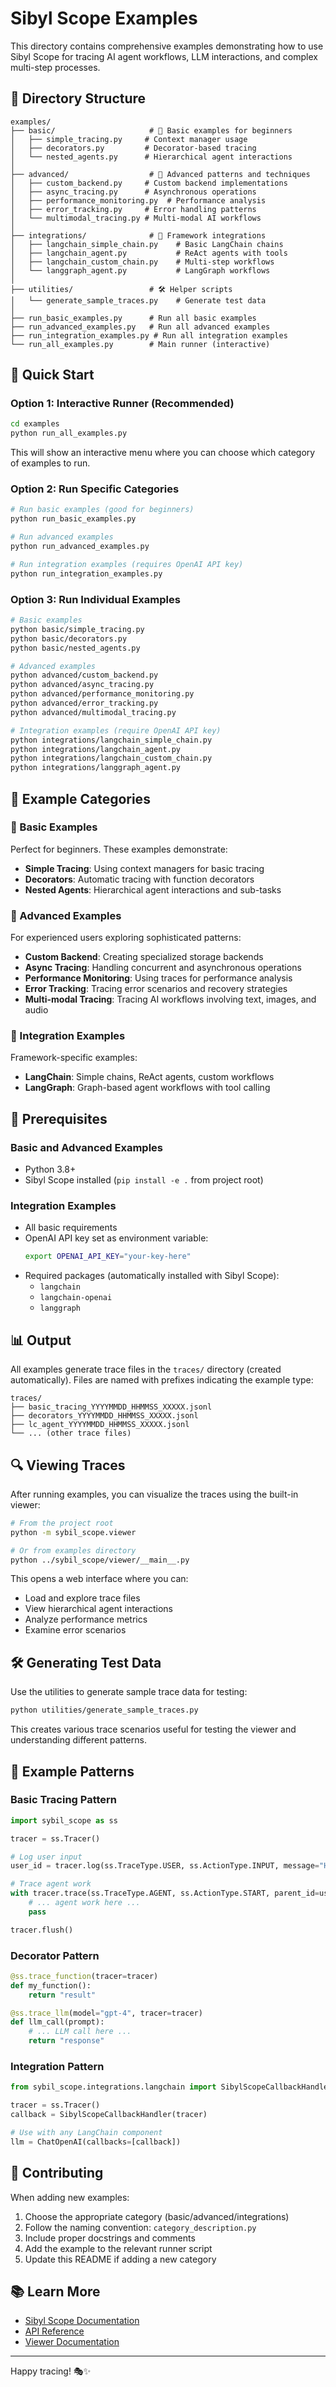 # Sibyl Scope Examples

This directory contains comprehensive examples demonstrating how to use Sibyl Scope for tracing AI agent workflows, LLM interactions, and complex multi-step processes.

## 📁 Directory Structure

```
examples/
├── basic/                     # 🌱 Basic examples for beginners
│   ├── simple_tracing.py     # Context manager usage
│   ├── decorators.py         # Decorator-based tracing
│   └── nested_agents.py      # Hierarchical agent interactions
│
├── advanced/                  # 🚀 Advanced patterns and techniques
│   ├── custom_backend.py     # Custom backend implementations
│   ├── async_tracing.py      # Asynchronous operations
│   ├── performance_monitoring.py  # Performance analysis
│   ├── error_tracking.py     # Error handling patterns
│   └── multimodal_tracing.py # Multi-modal AI workflows
│
├── integrations/              # 🔗 Framework integrations
│   ├── langchain_simple_chain.py    # Basic LangChain chains
│   ├── langchain_agent.py           # ReAct agents with tools
│   ├── langchain_custom_chain.py    # Multi-step workflows
│   └── langgraph_agent.py           # LangGraph workflows
│
├── utilities/                 # 🛠️ Helper scripts
│   └── generate_sample_traces.py    # Generate test data
│
├── run_basic_examples.py      # Run all basic examples
├── run_advanced_examples.py   # Run all advanced examples
├── run_integration_examples.py # Run all integration examples
└── run_all_examples.py        # Main runner (interactive)
```

## 🚀 Quick Start

### Option 1: Interactive Runner (Recommended)
```bash
cd examples
python run_all_examples.py
```

This will show an interactive menu where you can choose which category of examples to run.

### Option 2: Run Specific Categories
```bash
# Run basic examples (good for beginners)
python run_basic_examples.py

# Run advanced examples
python run_advanced_examples.py

# Run integration examples (requires OpenAI API key)
python run_integration_examples.py
```

### Option 3: Run Individual Examples
```bash
# Basic examples
python basic/simple_tracing.py
python basic/decorators.py
python basic/nested_agents.py

# Advanced examples
python advanced/custom_backend.py
python advanced/async_tracing.py
python advanced/performance_monitoring.py
python advanced/error_tracking.py
python advanced/multimodal_tracing.py

# Integration examples (require OpenAI API key)
python integrations/langchain_simple_chain.py
python integrations/langchain_agent.py
python integrations/langchain_custom_chain.py
python integrations/langgraph_agent.py
```

## 📖 Example Categories

### 🌱 Basic Examples
Perfect for beginners. These examples demonstrate:
- **Simple Tracing**: Using context managers for basic tracing
- **Decorators**: Automatic tracing with function decorators
- **Nested Agents**: Hierarchical agent interactions and sub-tasks

### 🚀 Advanced Examples
For experienced users exploring sophisticated patterns:
- **Custom Backend**: Creating specialized storage backends
- **Async Tracing**: Handling concurrent and asynchronous operations
- **Performance Monitoring**: Using traces for performance analysis
- **Error Tracking**: Tracing error scenarios and recovery strategies
- **Multi-modal Tracing**: Tracing AI workflows involving text, images, and audio

### 🔗 Integration Examples
Framework-specific examples:
- **LangChain**: Simple chains, ReAct agents, custom workflows
- **LangGraph**: Graph-based agent workflows with tool calling

## 🔧 Prerequisites

### Basic and Advanced Examples
- Python 3.8+
- Sibyl Scope installed (`pip install -e .` from project root)

### Integration Examples
- All basic requirements
- OpenAI API key set as environment variable:
  ```bash
  export OPENAI_API_KEY="your-key-here"
  ```
- Required packages (automatically installed with Sibyl Scope):
  - `langchain`
  - `langchain-openai`
  - `langgraph`

## 📊 Output

All examples generate trace files in the `traces/` directory (created automatically). Files are named with prefixes indicating the example type:

```
traces/
├── basic_tracing_YYYYMMDD_HHMMSS_XXXXX.jsonl
├── decorators_YYYYMMDD_HHMMSS_XXXXX.jsonl
├── lc_agent_YYYYMMDD_HHMMSS_XXXXX.jsonl
└── ... (other trace files)
```

## 🔍 Viewing Traces

After running examples, you can visualize the traces using the built-in viewer:

```bash
# From the project root
python -m sybil_scope.viewer

# Or from examples directory
python ../sybil_scope/viewer/__main__.py
```

This opens a web interface where you can:
- Load and explore trace files
- View hierarchical agent interactions
- Analyze performance metrics
- Examine error scenarios

## 🛠️ Generating Test Data

Use the utilities to generate sample trace data for testing:

```bash
python utilities/generate_sample_traces.py
```

This creates various trace scenarios useful for testing the viewer and understanding different patterns.

## 📝 Example Patterns

### Basic Tracing Pattern
```python
import sybil_scope as ss

tracer = ss.Tracer()

# Log user input
user_id = tracer.log(ss.TraceType.USER, ss.ActionType.INPUT, message="Hello")

# Trace agent work
with tracer.trace(ss.TraceType.AGENT, ss.ActionType.START, parent_id=user_id):
    # ... agent work here ...
    pass

tracer.flush()
```

### Decorator Pattern
```python
@ss.trace_function(tracer=tracer)
def my_function():
    return "result"

@ss.trace_llm(model="gpt-4", tracer=tracer)
def llm_call(prompt):
    # ... LLM call here ...
    return "response"
```

### Integration Pattern
```python
from sybil_scope.integrations.langchain import SibylScopeCallbackHandler

tracer = ss.Tracer()
callback = SibylScopeCallbackHandler(tracer)

# Use with any LangChain component
llm = ChatOpenAI(callbacks=[callback])
```

## 🤝 Contributing

When adding new examples:

1. Choose the appropriate category (basic/advanced/integrations)
2. Follow the naming convention: `category_description.py`
3. Include proper docstrings and comments
4. Add the example to the relevant runner script
5. Update this README if adding a new category

## 📚 Learn More

- [Sibyl Scope Documentation](../docs/)
- [API Reference](../sybil_scope/)
- [Viewer Documentation](../docs/viewer.md)

---

Happy tracing! 🎭✨
